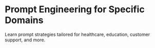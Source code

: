# Prompt Engineering for Specific Domains

Learn prompt strategies tailored for healthcare, education, customer support, and more.
